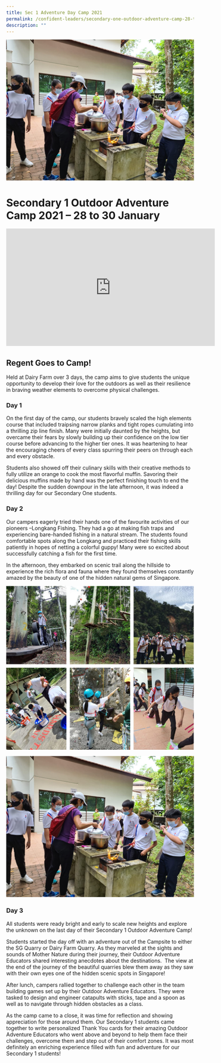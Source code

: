 ```yaml
---
title: Sec 1 Adventure Day Camp 2021
permalink: /confident-leaders/secondary-one-outdoor-adventure-camp-28-to-30-january/
description: ""
---
```

![](/images/WhatsApp-Image-2021-01-29%20(1).jpeg)

# Secondary 1 Outdoor Adventure Camp 2021 – 28 to 30 January


<iframe width="560" height="315" src="https://www.youtube.com/embed/NYboZP3Bimo" title="YouTube video player" frameborder="0" allow="accelerometer; autoplay; clipboard-write; encrypted-media; gyroscope; picture-in-picture" allowfullscreen></iframe>


## Regent Goes to Camp!

Held at Dairy Farm over 3 days, the camp aims to give students the unique opportunity to develop their love for the outdoors as well as their resilience in braving weather elements to overcome physical challenges.

### Day 1

On the first day of the camp, our students bravely scaled the high elements course that included traipsing narrow planks and tight ropes cumulating into a thrilling zip line finish. Many were initially daunted by the heights, but overcame their fears by slowly building up their confidence on the low tier course before advancing to the higher tier ones. It was heartening to hear the encouraging cheers of every class spurring their peers on through each and every obstacle.

Students also showed off their culinary skills with their creative methods to fully utilize an orange to cook the most flavorful muffin. Savoring their delicious muffins made by hand was the perfect finishing touch to end the day! Despite the sudden downpour in the late afternoon, it was indeed a thrilling day for our Secondary One students.

### Day 2

Our campers eagerly tried their hands one of the favourite activities of our pioneers –Longkang Fishing. They had a go at making fish traps and experiencing bare-handed fishing in a natural stream. The students found comfortable spots along the Longkang and practiced their fishing skills patiently in hopes of netting a colorful guppy! Many were so excited about successfully catching a fish for the first time.

In the afternoon, they embarked on scenic trail along the hillside to experience the rich flora and fauna where they found themselves constantly amazed by the beauty of one of the hidden natural gems of Singapore.

![](/images/Sec%201%20Adventure%20day%20camp%201.jpg)

![](/images/WhatsApp-Image-2021-01-29.jpeg)

### Day 3

All students were ready bright and early to scale new heights and explore the unknown on the last day of their Secondary 1 Outdoor Adventure Camp!

Students started the day off with an adventure out of the Campsite to either the SG Quarry or Dairy Farm Quarry. As they marveled at the sights and sounds of Mother Nature during their journey, their Outdoor Adventure Educators shared interesting anecdotes about the destinations.  The view at the end of the journey of the beautiful quarries blew them away as they saw with their own eyes one of the hidden scenic spots in Singapore!

After lunch, campers rallied together to challenge each other in the team building games set up by their Outdoor Adventure Educators. They were tasked to design and engineer catapults with sticks, tape and a spoon as well as to navigate through hidden obstacles as a class.

As the camp came to a close, it was time for reflection and showing appreciation for those around them. Our Secondary 1 students came together to write personalized Thank You cards for their amazing Outdoor Adventure Educators who went above and beyond to help them face their challenges, overcome them and step out of their comfort zones. It was most definitely an enriching experience filled with fun and adventure for our Secondary 1 students!